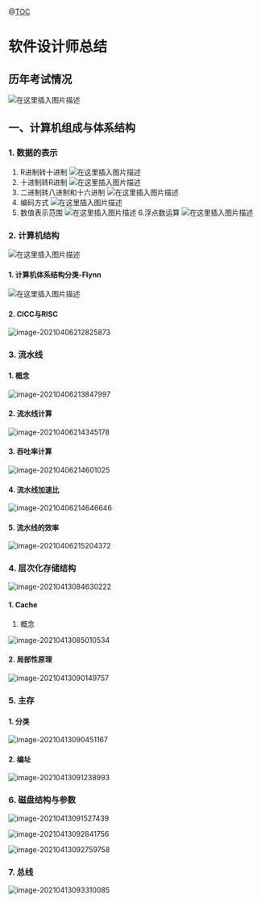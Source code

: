 @[TOC](目录)
# 软件设计师总结

## 历年考试情况
![在这里插入图片描述](https://img-blog.csdnimg.cn/20210406203800219.png?x-oss-process=image/watermark,type_ZmFuZ3poZW5naGVpdGk,shadow_10,text_aHR0cHM6Ly9ibG9nLmNzZG4ubmV0L3dlaXhpbl80NDQ5MTkyNw==,size_16,color_FFFFFF,t_70)
## 一、计算机组成与体系结构
### 1. 数据的表示
1. R进制转十进制
![在这里插入图片描述](https://img-blog.csdnimg.cn/20210406204418872.png?x-oss-process=image/watermark,type_ZmFuZ3poZW5naGVpdGk,shadow_10,text_aHR0cHM6Ly9ibG9nLmNzZG4ubmV0L3dlaXhpbl80NDQ5MTkyNw==,size_16,color_FFFFFF,t_70)
2. 十进制转R进制
![在这里插入图片描述](https://img-blog.csdnimg.cn/20210406204549424.png?x-oss-process=image/watermark,type_ZmFuZ3poZW5naGVpdGk,shadow_10,text_aHR0cHM6Ly9ibG9nLmNzZG4ubmV0L3dlaXhpbl80NDQ5MTkyNw==,size_16,color_FFFFFF,t_70)
3. 二进制转八进制和十六进制
![在这里插入图片描述](https://img-blog.csdnimg.cn/20210406204854910.png?x-oss-process=image/watermark,type_ZmFuZ3poZW5naGVpdGk,shadow_10,text_aHR0cHM6Ly9ibG9nLmNzZG4ubmV0L3dlaXhpbl80NDQ5MTkyNw==,size_16,color_FFFFFF,t_70)
4. 编码方式
![在这里插入图片描述](https://img-blog.csdnimg.cn/20210406211150397.png?x-oss-process=image/watermark,type_ZmFuZ3poZW5naGVpdGk,shadow_10,text_aHR0cHM6Ly9ibG9nLmNzZG4ubmV0L3dlaXhpbl80NDQ5MTkyNw==,size_16,color_FFFFFF,t_70)
5. 数值表示范围
![在这里插入图片描述](https://img-blog.csdnimg.cn/20210406211300332.png?x-oss-process=image/watermark,type_ZmFuZ3poZW5naGVpdGk,shadow_10,text_aHR0cHM6Ly9ibG9nLmNzZG4ubmV0L3dlaXhpbl80NDQ5MTkyNw==,size_16,color_FFFFFF,t_70)
6.浮点数运算
![在这里插入图片描述](https://img-blog.csdnimg.cn/20210406211835655.png?x-oss-process=image/watermark,type_ZmFuZ3poZW5naGVpdGk,shadow_10,text_aHR0cHM6Ly9ibG9nLmNzZG4ubmV0L3dlaXhpbl80NDQ5MTkyNw==,size_16,color_FFFFFF,t_70)
### 2. 计算机结构
![在这里插入图片描述](https://img-blog.csdnimg.cn/20210406212312347.png?x-oss-process=image/watermark,type_ZmFuZ3poZW5naGVpdGk,shadow_10,text_aHR0cHM6Ly9ibG9nLmNzZG4ubmV0L3dlaXhpbl80NDQ5MTkyNw==,size_16,color_FFFFFF,t_70)

#### 1. 计算机体系结构分类-Flynn

![在这里插入图片描述](https://img-blog.csdnimg.cn/2021040621270579.png?x-oss-process=image/watermark,type_ZmFuZ3poZW5naGVpdGk,shadow_10,text_aHR0cHM6Ly9ibG9nLmNzZG4ubmV0L3dlaXhpbl80NDQ5MTkyNw==,size_16,color_FFFFFF,t_70)

#### 2. CICC与RISC

![image-20210406212825873](https://gitee.com/jiao_qianjin/zhishiku/raw/master/img/20210406212826.png)

### 3. 流水线

#### 1. 概念

![image-20210406213847997](https://gitee.com/jiao_qianjin/zhishiku/raw/master/img/20210406213848.png)

#### 2. 流水线计算

![image-20210406214345178](https://gitee.com/jiao_qianjin/zhishiku/raw/master/img/20210406214345.png)

#### 3. 吞吐率计算

![image-20210406214601025](https://gitee.com/jiao_qianjin/zhishiku/raw/master/img/20210406214601.png)

#### 4. 流水线加速比

![image-20210406214646646](https://gitee.com/jiao_qianjin/zhishiku/raw/master/img/20210406214646.png)

#### 5. 流水线的效率

 ![image-20210406215204372](https://gitee.com/jiao_qianjin/zhishiku/raw/master/img/20210406215204.png)

### 4. 层次化存储结构

![image-20210413084630222](https://gitee.com/jiao_qianjin/zhishiku/raw/master/img/20210413090250.png)

#### 1. Cache

1. 概念

 ![image-20210413085010534](https://gitee.com/jiao_qianjin/zhishiku/raw/master/img/20210413085010.png)

#### 2. 局部性原理

![image-20210413090149757](https://gitee.com/jiao_qianjin/zhishiku/raw/master/img/20210413090150.png)

### 5. 主存

#### 1. 分类

![image-20210413090451167](https://gitee.com/jiao_qianjin/zhishiku/raw/master/img/20210413090451.png)

#### 2. 编址

![image-20210413091238993](https://gitee.com/jiao_qianjin/zhishiku/raw/master/img/20210413091239.png)

### 6. 磁盘结构与参数

![image-20210413091527439](https://gitee.com/jiao_qianjin/zhishiku/raw/master/img/20210413091527.png)

![image-20210413092841756](https://gitee.com/jiao_qianjin/zhishiku/raw/master/img/20210413092842.png)

![image-20210413092759758](https://gitee.com/jiao_qianjin/zhishiku/raw/master/img/20210413092759.png)

### 7. 总线

![image-20210413093310085](https://gitee.com/jiao_qianjin/zhishiku/raw/master/img/20210413093310.png)